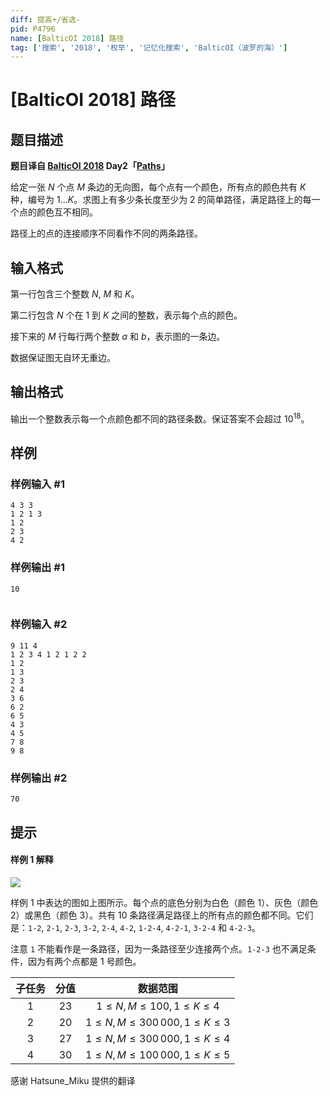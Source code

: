 ```yaml
---
diff: 提高+/省选-
pid: P4796
name: [BalticOI 2018] 路径
tag: ['搜索', '2018', '枚举', '记忆化搜索', 'BalticOI（波罗的海）']
---
```

# [BalticOI 2018] 路径
## 题目描述

**题目译自 [BalticOI 2018](https://boi2018.progolymp.se/tasks/) Day2「[Paths](https://boi18-day2-open.kattis.com/problems/boi18.paths)」**

给定一张 $N$ 个点 $M$ 条边的无向图，每个点有一个颜色，所有点的颜色共有 $K$ 种，编号为 $1\ldots K$。求图上有多少条长度至少为 $2$ 的简单路径，满足路径上的每一个点的颜色互不相同。

路径上的点的连接顺序不同看作不同的两条路径。
## 输入格式

第一行包含三个整数 $N$, $M$ 和 $K$。

第二行包含 $N$ 个在 $1$ 到 $K$ 之间的整数，表示每个点的颜色。

接下来的 $M$ 行每行两个整数 $a$ 和 $b$，表示图的一条边。

数据保证图无自环无重边。
## 输出格式

输出一个整数表示每一个点颜色都不同的路径条数。保证答案不会超过 $10^{18}$。
## 样例

### 样例输入 #1
```
4 3 3
1 2 1 3
1 2
2 3
4 2
```
### 样例输出 #1
```
10


```
### 样例输入 #2
```
9 11 4
1 2 3 4 1 2 1 2 2
1 2
1 3
2 3
2 4
3 6
6 2
6 5
4 3
4 5
7 8
9 8
```
### 样例输出 #2
```
70
```
## 提示

#### 样例 1 解释
![](https://gitee.com/mingqihuang/pics/raw/master/pathsfig.pdf.svg)

样例 1 中表达的图如上图所示。每个点的底色分别为白色（颜色 $1$）、灰色（颜色 $2$）或黑色（颜色 $3$）。共有 $10$ 条路径满足路径上的所有点的颜色都不同。它们是：``1-2``, ``2-1``, ``2-3``, ``3-2``, ``2-4``, ``4-2``, ``1-2-4``, ``4-2-1``, ``3-2-4`` 和 ``4-2-3``。

注意 ``1`` 不能看作是一条路径，因为一条路径至少连接两个点。``1-2-3`` 也不满足条件，因为有两个点都是 $1$ 号颜色。

|子任务|分值|数据范围|
|:--:|:--:|:--:|
|$1$|$23$|$1 \leqslant N,M \leqslant 100, 1 \leqslant K \leqslant 4$|
|$2$|$20$|$1 \leqslant N,M \leqslant 300\,000, 1 \leqslant K \leqslant 3$|
|$3$|$27$|$1 \leqslant N,M \leqslant 300\,000, 1 \leqslant K \leqslant 4$|
|$4$|$30$|$1 \leqslant N,M \leqslant 100\,000, 1 \leqslant K \leqslant 5$|

感谢 Hatsune_Miku 提供的翻译
